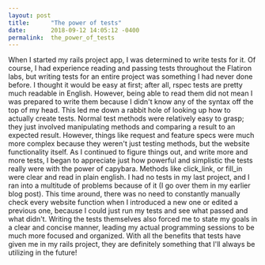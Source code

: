 ```yaml
---
layout: post
title:      "The power of tests"
date:       2018-09-12 14:05:12 -0400
permalink:  the_power_of_tests
---
```



When I started my rails project app, I was determined to write tests for it. Of course, I had experience reading and passing tests throughout the Flatiron labs, but writing tests for an entire project was something I had never done before. I thought it would be easy at first; after all, rspec tests are pretty much readable in English. However, being able to read them did not mean I was prepared to write them because I didn't know any of the syntax off the top of my head. This led me down a rabbit hole of looking up how to actually create tests. Normal test methods were relatively easy to grasp; they just involved manipulating methods and comparing a result to an expected result. However, things like request and feature specs were much more complex because they weren't just testing methods, but the website functionality itself. As I continued to figure things out, and write more and more tests, I began to appreciate just how powerful and simplistic the tests really were with the power of capybara. Methods like click_link, or fill_in were clear and read in plain english. 
I had no tests in my last project, and I ran into a multitude of problems because of it (I go over them in my earlier blog post). This time around, there was no need to constantly manually check every website function when I introduced a new one or edited a previous one, because I could just run my tests and see what passed and what didn't. Writing the tests themselves also forced me to state my goals in a clear and concise manner, leading my actual programming sessions to be much more focused and organized. With all the benefits that tests have given me in my rails project, they are definitely something that I'll always be utilizing in the future!
